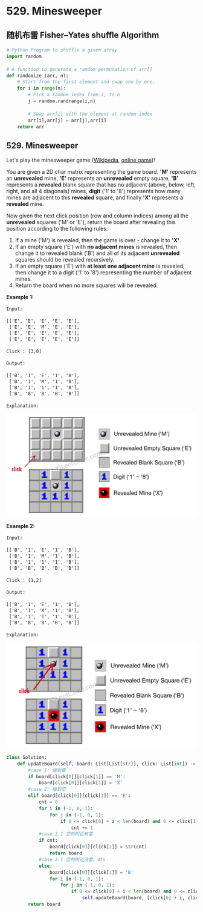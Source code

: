 # 529. Minesweeper

## 随机布雷 Fisher–Yates shuffle Algorithm

```python
# Python Program to shuffle a given array 
import random 
  
# A function to generate a random permutation of arr[] 
def randomize (arr, n): 
    # Start from the first element and swap one by one. 
    for i in range(n): 
        # Pick a random index from i, to n
        j = random.randrange(i,n) 
  
        # Swap arr[i] with the element at random index 
        arr[i],arr[j] = arr[j],arr[i] 
    return arr 
```

## 529. Minesweeper

Let's play the minesweeper game \([Wikipedia](https://en.wikipedia.org/wiki/Minesweeper_%28video_game%29), [online game](http://minesweeperonline.com/)\)!

You are given a 2D char matrix representing the game board. **'M'** represents an **unrevealed** mine, **'E'** represents an **unrevealed** empty square, **'B'** represents a **revealed** blank square that has no adjacent \(above, below, left, right, and all 4 diagonals\) mines, **digit** \('1' to '8'\) represents how many mines are adjacent to this **revealed** square, and finally **'X'** represents a **revealed** mine.

Now given the next click position \(row and column indices\) among all the **unrevealed** squares \('M' or 'E'\), return the board after revealing this position according to the following rules:

1. If a mine \('M'\) is revealed, then the game is over - change it to **'X'**.
2. If an empty square \('E'\) with **no adjacent mines** is revealed, then change it to revealed blank \('B'\) and all of its adjacent **unrevealed** squares should be revealed recursively.
3. If an empty square \('E'\) with **at least one adjacent mine** is revealed, then change it to a digit \('1' to '8'\) representing the number of adjacent mines.
4. Return the board when no more squares will be revealed.

**Example 1:**

```text
Input: 

[['E', 'E', 'E', 'E', 'E'],
 ['E', 'E', 'M', 'E', 'E'],
 ['E', 'E', 'E', 'E', 'E'],
 ['E', 'E', 'E', 'E', 'E']]

Click : [3,0]

Output: 

[['B', '1', 'E', '1', 'B'],
 ['B', '1', 'M', '1', 'B'],
 ['B', '1', '1', '1', 'B'],
 ['B', 'B', 'B', 'B', 'B']]

Explanation:

```

![](../.gitbook/assets/image%20%2826%29.png)

**Example 2:**

```text
Input: 

[['B', '1', 'E', '1', 'B'],
 ['B', '1', 'M', '1', 'B'],
 ['B', '1', '1', '1', 'B'],
 ['B', 'B', 'B', 'B', 'B']]

Click : [1,2]

Output: 

[['B', '1', 'E', '1', 'B'],
 ['B', '1', 'X', '1', 'B'],
 ['B', '1', '1', '1', 'B'],
 ['B', 'B', 'B', 'B', 'B']]

Explanation:
```

![](../.gitbook/assets/image%20%2819%29.png)

```python
class Solution:
    def updateBoard(self, board: List[List[str]], click: List[int]) -> List[List[str]]:
        #case 1: 碰到雷
        if board[click[0]][click[1]] == 'M':
            board[click[0]][click[1]] = 'X'
        #case 2: 碰到空
        elif board[click[0]][click[1]] == 'E':
            cnt = 0
            for i in (-1, 0, 1):
                for j in (-1, 0, 1):
                    if 0 <= click[0] + i < len(board) and 0 <= click[1] + j < len(board[0]) and board[click[0] + i][click[1] + j] == 'M':
                        cnt += 1
            #case 2.1 空的附近有雷 
            if cnt:
                board[click[0]][click[1]] = str(cnt)
                return board
            #case 2.1 空的附近没雷，dfs
            else:
                board[click[0]][click[1]] = 'B'
                for i in (-1, 0, 1):
                    for j in (-1, 0, 1):
                        if 0 <= click[0] + i < len(board) and 0 <= click[1] + j < len(board[0]):
                            self.updateBoard(board, [click[0] + i, click[1] + j])
        return board
```

